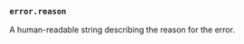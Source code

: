 ### `error.reason`

A human-readable string describing the reason for the error.

<a id="nodejs-error-codes"></a>
